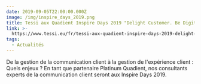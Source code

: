```yaml
---
date: 2019-09-05T22:00:00.000Z
image: /img/inspire_days_2019.png
title: Tessi aux Quadient Inspire Days 2019 "Delight Customer. Be Digital."
link: >-
  https://www.tessi.eu/fr/tessi-aux-quadient-inspire-days-2019-delight-customer-be-digital/
tags:
  - Actualités
---
```

De la gestion de la communication client à la gestion de l'expérience client : Quels enjeux ? En tant que partenaire Platinum Quadient, nos consultants experts de la communication client seront aux Inspire Days 2019.
